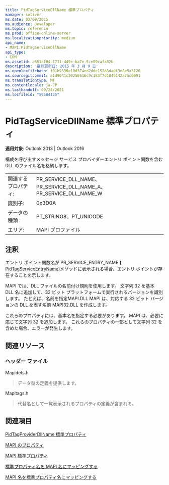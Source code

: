 ```yaml
---
title: PidTagServiceDllName 標準プロパティ
manager: soliver
ms.date: 03/09/2015
ms.audience: Developer
ms.topic: reference
ms.prod: office-online-server
ms.localizationpriority: medium
api_name:
- MAPI.PidTagServiceDllName
api_type:
- COM
ms.assetid: a651af84-1711-449e-ba7e-5ce09cafa02b
description: '最終更新日: 2015 年 3 月 9 日'
ms.openlocfilehash: f01b9396e10d374ed2ddc152d3dadf3e8e5a3120
ms.sourcegitcommit: a1d9041c20256616c9c183f7d1049142a7ac6991
ms.translationtype: MT
ms.contentlocale: ja-JP
ms.lasthandoff: 09/24/2021
ms.locfileid: "59604125"
---
```

# <a name="pidtagservicedllname-canonical-property"></a>PidTagServiceDllName 標準プロパティ

  
  
**適用対象**: Outlook 2013 | Outlook 2016 
  
構成を呼び出すメッセージ サービス プロバイダーエントリ ポイント関数を含む DLL のファイル名を格納します。
  
|||
|:-----|:-----|
|関連するプロパティ:  <br/> |PR_SERVICE_DLL_NAME、PR_SERVICE_DLL_NAME_A、PR_SERVICE_DLL_NAME_W  <br/> |
|識別子:  <br/> |0x3D0A  <br/> |
|データの種類 :   <br/> |PT_STRING8、PT_UNICODE  <br/> |
|エリア:  <br/> |MAPI プロファイル  <br/> |
   
## <a name="remarks"></a>注釈

エントリ ポイント関数名が PR_SERVICE_ENTRY_NAME **(** [PidTagServiceEntryName)](pidtagserviceentryname-canonical-property.md)メソッドに表示される場合、エントリ ポイントが存在することを示します。
  
MAPI では、DLL ファイルの名前付け規則を使用します。 文字列 32 を基本 DLL 名に追加して、32 ビット プラットフォームで実行されるバージョンを識別します。 たとえば、名前を指定MAPI.DLL MAPI は、対応する 32 ビット バージョンの DLL を表す名前 MAPI32.DLL を作成します。
  
これらのプロパティには、基本名を指定する必要があります。 MAPI は、必要に応じて文字列 32 を追加します。 これらのプロパティの一部として文字列 32 を含めた場合、エラーが発生します。
  
## <a name="related-resources"></a>関連リソース

### <a name="header-files"></a>ヘッダー ファイル

Mapidefs.h
  
> データ型の定義を提供します。
    
Mapitags.h
  
> 代替名として一覧表示されるプロパティの定義が含まれる。
    
## <a name="see-also"></a>関連項目



[PidTagProviderDllName 標準プロパティ](pidtagproviderdllname-canonical-property.md)


[MAPI のプロパティ](mapi-properties.md)
  
[MAPI 標準プロパティ](mapi-canonical-properties.md)
  
[標準プロパティ名を MAPI 名にマッピングする](mapping-canonical-property-names-to-mapi-names.md)
  
[MAPI 名を標準プロパティ名にマッピングする](mapping-mapi-names-to-canonical-property-names.md)

